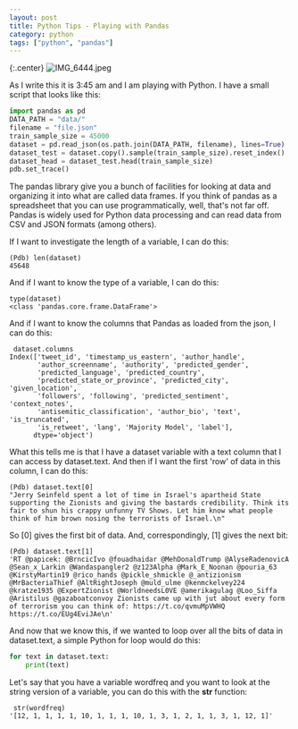 ```yaml
---
layout: post
title: Python Tips - Playing with Pandas
category: python
tags: ["python", "pandas"]
---
```

{:.center}
![IMG_6444.jpeg](/blog/assets/IMG_6444.jpeg)

As I write this it is 3:45 am and I am playing with Python.  I have a small script that looks like this:

```python
import pandas as pd
DATA_PATH = "data/"
filename = "file.json"
train_sample_size = 45000
dataset = pd.read_json(os.path.join(DATA_PATH, filename), lines=True)
dataset_test = dataset.copy().sample(train_sample_size).reset_index()    
dataset_head = dataset_test.head(train_sample_size)
pdb.set_trace()
```

The pandas library give you a bunch of facilities for looking at data and organizing it into what are called data frames.  If you think of pandas as a spreadsheet that you can use programmatically, well, that's not far off.  Pandas is widely used for Python data processing and can read data from CSV and JSON formats (among others).

If I want to investigate the length of a variable, I can do this:

    (Pdb) len(dataset)
    45648

And if I want to know the type of a variable, I can do this:

    type(dataset)
    <class 'pandas.core.frame.DataFrame'>
    
And if I want to know the columns that Pandas as loaded from the json, I can do this:

     dataset.columns
    Index(['tweet_id', 'timestamp_us_eastern', 'author_handle',
           'author_screenname', 'authority', 'predicted_gender',
           'predicted_language', 'predicted_country',
           'predicted_state_or_province', 'predicted_city', 'given_location',
           'followers', 'following', 'predicted_sentiment', 'context_notes',
           'antisemitic_classification', 'author_bio', 'text', 'is_truncated',
           'is_retweet', 'lang', 'Majority Model', 'label'],
          dtype='object')
          

What this tells me is that I have a dataset variable with a text column that I can access by dataset.text.  And then if I want the first 'row' of data in this column, I can do this:

    (Pdb) dataset.text[0]
    "Jerry Seinfeld spent a lot of time in Israel's apartheid State supporting the Zionists and giving the bastards credibility. Think its fair to shun his crappy unfunny TV Shows. Let him know what people think of him brown nosing the terrorists of Israel.\n"

So [0] gives the first bit of data.  And, correspondingly, [1] gives the next bit:

    (Pdb) dataset.text[1]
    'RT @papicek: @BrncicIvo @fouadhaidar @MehDonaldTrump @AlyseRadenovicA @Sean_x_Larkin @Wandaspangler2 @z123Alpha @Mark_E_Noonan @pouria_63 @KirstyMartin19 @rico_hands @pickle_shmickle @_antizionism @MrBacteriaThief @AltRightJoseph @muld_ulme @kenmckelvey224 @kratze1935 @ExpertZionist @WorldneedsL0VE @amerikagulag @Loo_Siffa @Aristilus @gazaboatconvoy Zionists came up with jut about every form of terrorism you can think of: https://t.co/qvmuMpVWHQ https://t.co/EUg4EviJAe\n'

And now that we know this, if we wanted to loop over all the bits of data in dataset.text, a simple Python for loop would do this:

```python
for text in dataset.text:
    print(text)
```

Let's say that you have a variable wordfreq and you want to look at the string version of a variable, you can do this with the **str** function:

     str(wordfreq)
    '[12, 1, 1, 1, 1, 10, 1, 1, 1, 10, 1, 3, 1, 2, 1, 1, 3, 1, 12, 1]'